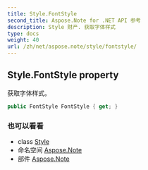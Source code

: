 ```yaml
---
title: Style.FontStyle
second_title: Aspose.Note for .NET API 参考
description: Style 财产. 获取字体样式
type: docs
weight: 40
url: /zh/net/aspose.note/style/fontstyle/
---
```

## Style.FontStyle property

获取字体样式。

```csharp
public FontStyle FontStyle { get; }
```

### 也可以看看

* class [Style](../)
* 命名空间 [Aspose.Note](../../style/)
* 部件 [Aspose.Note](../../../)



